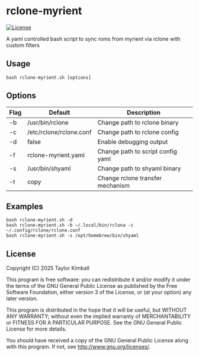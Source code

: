 # rclone-myrient

[![License](https://img.shields.io/badge/license-GPLv3-brightgreen.svg?style=flat)](COPYING)

A yaml controlled bash script to sync roms from myrient via rclone with custom filters

## Usage

    bash rclone-myrient.sh [options]

## Options

| Flag | Default                 | Description                         |
| ---- | ----------------------- | ----------------------------------- |
| -b   | /usr/bin/rclone         | Change path to rclone binary        |
| -c   | /etc/rclone/rclone.conf | Change path to rclone config        |
| -d   | false                   | Enable debugging output             |
| -f   | rclone-myrient.yaml     | Change path to script config yaml   |
| -s   | /usr/bin/shyaml         | Change path to shyaml binary        |
| -t   | copy                    | Change rclone transfer mechanism    |

## Examples

    bash rclone-myrient.sh -d
    bash rclone-myrient.sh -b ~/.local/bin/rclona -c ~/.config/rclone/rclone.conf
    bash rclone-myrient.sh -s /opt/homebrew/bin/shyaml

## License

Copyright (C) 2025 Taylor Kimball

This program is free software: you can redistribute it and/or modify
it under the terms of the GNU General Public License as published by
the Free Software Foundation, either version 3 of the License, or
(at your option) any later version.

This program is distributed in the hope that it will be useful,
but WITHOUT ANY WARRANTY; without even the implied warranty of
MERCHANTABILITY or FITNESS FOR A PARTICULAR PURPOSE. See the
GNU General Public License for more details.

You should have received a copy of the GNU General Public License
along with this program. If not, see <http://www.gnu.org/licenses/>.

